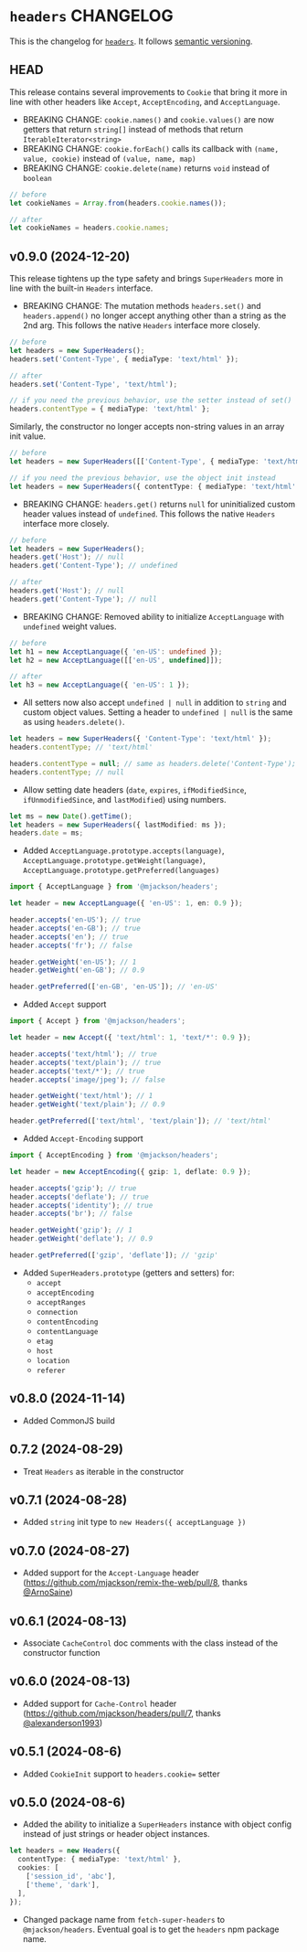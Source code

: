 # `headers` CHANGELOG

This is the changelog for [`headers`](https://github.com/mjackson/remix-the-web/tree/main/packages/headers). It follows [semantic versioning](https://semver.org/).

## HEAD

This release contains several improvements to `Cookie` that bring it more in line with other headers like `Accept`, `AcceptEncoding`, and `AcceptLanguage`.

- BREAKING CHANGE: `cookie.names()` and `cookie.values()` are now getters that return `string[]` instead of methods that return `IterableIterator<string>`
- BREAKING CHANGE: `cookie.forEach()` calls its callback with `(name, value, cookie)` instead of `(value, name, map)`
- BREAKING CHANGE: `cookie.delete(name)` returns `void` instead of `boolean`

```ts
// before
let cookieNames = Array.from(headers.cookie.names());

// after
let cookieNames = headers.cookie.names;
```

## v0.9.0 (2024-12-20)

This release tightens up the type safety and brings `SuperHeaders` more in line with the built-in `Headers` interface.

- BREAKING CHANGE: The mutation methods `headers.set()` and `headers.append()` no longer accept anything other than a string as the 2nd arg. This follows the native `Headers` interface more closely.

```ts
// before
let headers = new SuperHeaders();
headers.set('Content-Type', { mediaType: 'text/html' });

// after
headers.set('Content-Type', 'text/html');

// if you need the previous behavior, use the setter instead of set()
headers.contentType = { mediaType: 'text/html' };
```

Similarly, the constructor no longer accepts non-string values in an array init value.

```ts
// before
let headers = new SuperHeaders([['Content-Type', { mediaType: 'text/html' }]]);

// if you need the previous behavior, use the object init instead
let headers = new SuperHeaders({ contentType: { mediaType: 'text/html' } });
```

- BREAKING CHANGE: `headers.get()` returns `null` for uninitialized custom header values instead of `undefined`. This follows the native `Headers` interface more closely.

```ts
// before
let headers = new SuperHeaders();
headers.get('Host'); // null
headers.get('Content-Type'); // undefined

// after
headers.get('Host'); // null
headers.get('Content-Type'); // null
```

- BREAKING CHANGE: Removed ability to initialize `AcceptLanguage` with `undefined` weight values.

```ts
// before
let h1 = new AcceptLanguage({ 'en-US': undefined });
let h2 = new AcceptLanguage([['en-US', undefined]]);

// after
let h3 = new AcceptLanguage({ 'en-US': 1 });
```

- All setters now also accept `undefined | null` in addition to `string` and custom object values. Setting a header to `undefined | null` is the same as using `headers.delete()`.

```ts
let headers = new SuperHeaders({ 'Content-Type': 'text/html' });
headers.contentType; // 'text/html'

headers.contentType = null; // same as headers.delete('Content-Type');
headers.contentType; // null
```

- Allow setting date headers (`date`, `expires`, `ifModifiedSince`, `ifUnmodifiedSince`, and `lastModified`) using numbers.

```ts
let ms = new Date().getTime();
let headers = new SuperHeaders({ lastModified: ms });
headers.date = ms;
```

- Added `AcceptLanguage.prototype.accepts(language)`, `AcceptLanguage.prototype.getWeight(language)`,
  `AcceptLanguage.prototype.getPreferred(languages)`

```ts
import { AcceptLanguage } from '@mjackson/headers';

let header = new AcceptLanguage({ 'en-US': 1, en: 0.9 });

header.accepts('en-US'); // true
header.accepts('en-GB'); // true
header.accepts('en'); // true
header.accepts('fr'); // false

header.getWeight('en-US'); // 1
header.getWeight('en-GB'); // 0.9

header.getPreferred(['en-GB', 'en-US']); // 'en-US'
```

- Added `Accept` support

```ts
import { Accept } from '@mjackson/headers';

let header = new Accept({ 'text/html': 1, 'text/*': 0.9 });

header.accepts('text/html'); // true
header.accepts('text/plain'); // true
header.accepts('text/*'); // true
header.accepts('image/jpeg'); // false

header.getWeight('text/html'); // 1
header.getWeight('text/plain'); // 0.9

header.getPreferred(['text/html', 'text/plain']); // 'text/html'
```

- Added `Accept-Encoding` support

```ts
import { AcceptEncoding } from '@mjackson/headers';

let header = new AcceptEncoding({ gzip: 1, deflate: 0.9 });

header.accepts('gzip'); // true
header.accepts('deflate'); // true
header.accepts('identity'); // true
header.accepts('br'); // false

header.getWeight('gzip'); // 1
header.getWeight('deflate'); // 0.9

header.getPreferred(['gzip', 'deflate']); // 'gzip'
```

- Added `SuperHeaders.prototype` (getters and setters) for:
  - `accept`
  - `acceptEncoding`
  - `acceptRanges`
  - `connection`
  - `contentEncoding`
  - `contentLanguage`
  - `etag`
  - `host`
  - `location`
  - `referer`

## v0.8.0 (2024-11-14)

- Added CommonJS build

## 0.7.2 (2024-08-29)

- Treat `Headers` as iterable in the constructor

## v0.7.1 (2024-08-28)

- Added `string` init type to `new Headers({ acceptLanguage })`

## v0.7.0 (2024-08-27)

- Added support for the `Accept-Language` header (https://github.com/mjackson/remix-the-web/pull/8, thanks [@ArnoSaine](https://github.com/ArnoSaine))

## v0.6.1 (2024-08-13)

- Associate `CacheControl` doc comments with the class instead of the constructor function

## v0.6.0 (2024-08-13)

- Added support for `Cache-Control` header (https://github.com/mjackson/headers/pull/7, thanks [@alexanderson1993](https://github.com/alexanderson1993))

## v0.5.1 (2024-08-6)

- Added `CookieInit` support to `headers.cookie=` setter

## v0.5.0 (2024-08-6)

- Added the ability to initialize a `SuperHeaders` instance with object config instead of just strings or header object instances.

```ts
let headers = new Headers({
  contentType: { mediaType: 'text/html' },
  cookies: [
    ['session_id', 'abc'],
    ['theme', 'dark'],
  ],
});
```

- Changed package name from `fetch-super-headers` to `@mjackson/headers`. Eventual goal is to get the `headers` npm package name.
